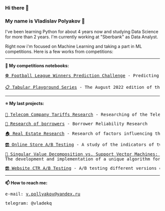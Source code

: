 ### Hi there 👋
### My name is Vladislav Polyakov &#129489;

I've been learning Python for about 4 years now and studying Data Science for more than 2 years.
I'm currently working at "Sberbank" as Data Analyst.

Right now i'm focused on Machine Learning and taking a part in ML competitions. Here is a few works from competitions:

<hr>

<b><a name="My last project">🎌 My competitions notebooks:</a><br></b>

<pre><a href="https://github.com/VladekQ/telecom_company_tariffs_research/blob/main/telecom_company_tariffs_research.ipynb">⚽ Football League Winners Prediction Challenge</a> - Predicting the outcome of a football match</pre>

<pre><a href="https://github.com/VladekQ/research-on-the-reliability-of-borrowers/blob/main/research-of-borrowers.ipynb">📋 Tabular Playground Series</a> - The August 2022 edition of the Tabular Playground Series</pre>

<hr>

<b><a name="My last project">⭐ My last projects:</a><br></b>
<pre><a href="https://github.com/VladekQ/telecom_company_tariffs_research/blob/main/telecom_company_tariffs_research.ipynb">📡 Telecom Company Tariffs Research</a> - Researching of the Telecom Company for the definition of the most profitable tariff</pre>
<pre><a href="https://github.com/VladekQ/research-on-the-reliability-of-borrowers/blob/main/research-of-borrowers.ipynb">🏦 Research of borrowers</a> - Borrower Reliability Research</pre>
<pre><a href="https://github.com/VladekQ/real_estate_research/blob/main/real_estate_research.ipynb">🏠 Real Estate Research</a> - Research of factors influencing the price of a real estate</pre>
<pre><a href="https://github.com/VladekQ/online-store-ab-testing/blob/main/Online%20Store%20AB%20Testing.ipynb">🆎 Online Store A/B Testing</a> - A study of the indicators of two versions of the online store</pre>
<pre><a href="https://github.com/VladekQ/svm_svd_mnist_classifier/blob/main/svd_mnist_classifier.ipynb">🔬 Singular Value Decomposition vs. Support Vector Machines: A Comparative Study for Handwritten Digit Recognition</a>
The development and implementation of a unique algorithm for handwritten digit recognition using Singular Value Decomposition (SVD)</pre>
<pre><a href="https://github.com/VladekQ/website_ab_testing/blob/main/ab_test_ctr.ipynb">🆎 Website CTR A/B Testing</a> - A/B testing different versions of webpages in order to increase CTR</pre>


<hr>

<b>📫 How to reach me:</b><br>
    <pre>e-mail: v.pollyakov@yandex.ru</pre>
    <pre>telegram: @vladekq</pre>

<!--
**VladekQ/VladekQ** is a ✨ _special_ ✨ repository because its `README.md` (this file) appears on your GitHub profile.

Here are some ideas to get you started:

- 🔭 I’m currently working on ...
- 🌱 I’m currently learning ...
- 👯 I’m looking to collaborate on ...
- 🤔 I’m looking for help with ...
- 💬 Ask me about ...
- 📫 How to reach me: ...
- 😄 Pronouns: ...
- ⚡ Fun fact: ...
-->
